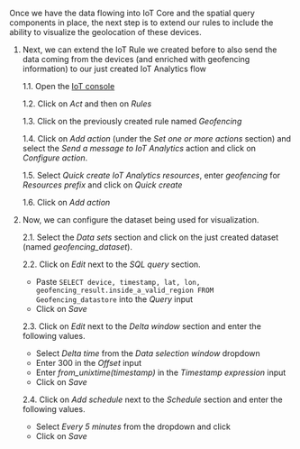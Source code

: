 Once we have the data flowing into IoT Core and the spatial query components in place, the next step is to extend our rules to include the ability to visualize the geolocation of these devices.

1. Next, we can extend the IoT Rule we created before to also send the data coming from the devices (and enriched with geofencing information) to our just created IoT Analytics flow

    1.1. Open the [IoT console](https://console.aws.amazon.com/iot/)

    1.2. Click on *Act* and then on *Rules*
    
    1.3. Click on the previously created rule named *Geofencing*
    
    1.4. Click on *Add action* (under the *Set one or more actions* section) and select the *Send a message to IoT Analytics* action and click on *Configure action*.
    
    1.5. Select *Quick create IoT Analytics resources*, enter *geofencing* for *Resources prefix* and click on *Quick create*
    
    1.6. Click on *Add action*

2. Now, we can configure the dataset being used for visualization.

    2.1. Select the *Data sets* section and click on the just created dataset (named *geofencing_dataset*).

    2.2. Click on *Edit* next to the *SQL query* section.
    - Paste `SELECT device, timestamp, lat, lon, geofencing_result.inside_a_valid_region FROM Geofencing_datastore` into the *Query* input
    - Click on *Save*

    2.3. Click on *Edit* next to the *Delta window* section and enter the following values.
    - Select *Delta time* from the *Data selection window* dropdown
    - Enter 300 in the *Offset* input
    - Enter *from_unixtime(timestamp)* in the *Timestamp expression* input 
    - Click on *Save*
  
    2.4. Click on *Add schedule* next to the *Schedule* section and enter the following values.  
    - Select *Every 5 minutes* from the dropdown and click
    - Click on *Save*

